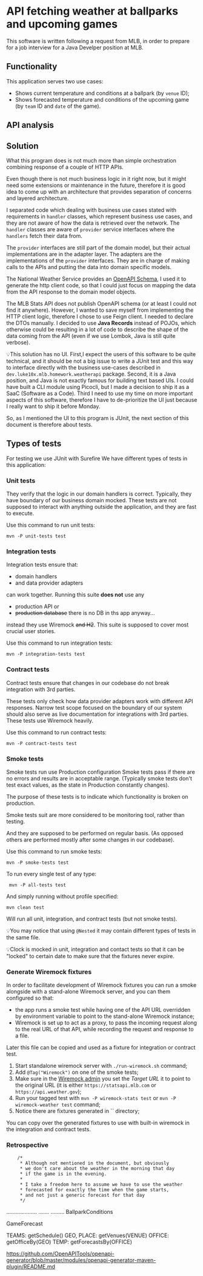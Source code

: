# API fetching weather at ballparks and upcoming games 

This software is written following a request from MLB,
in order to prepare for a job interview for a Java Develper
position at MLB.

## Functionality 

This application serves two use cases:

- Shows current temperature and conditions at a ballpark (by `venue` ID);
- Shows forecasted temperature and conditions of the upcoming game
  (by `team` ID and `date` of the game).

## API analysis

## Solution

What this program does is not much more than simple
orchestration combining response of a couple of HTTP APIs.

Even though there is not much business logic in it right now,
but it might need some extensions or maintenance in the future,
therefore it is good idea to come up with an architecture that
provides separation of concerns and layered architecture.

I separated code which dealing with business use cases stated
with requirements in `handler` classes, which represent business
use cases, and they are not aware of how the data is retrieved
over the network. The `handler` classes are aware of `provider`
service interfaces where the `handlers` fetch their data from.

The `provider` interfaces are still part of the domain model,
but their actual implementations are in the adapter layer.
The adapters are the implementations of the `provider` interfaces.
They are in charge of making calls to the APIs and putting the
data into domain specific models.

The National Weather Service provides an 
[OpenAPI Schema](https://api.weather.gov/openapi.json),
I used it to generate the http client code, so that I could just focus
on mapping the data from the API response to the domain model objects.

The MLB Stats API does not publish OpenAPI schema
(or at least I could not find it anywhere). However,
I wanted to save myself from implementing the HTTP client logic,
therefore I chose to use Feign client. I needed to declare the DTOs
manually. I decided to use **Java Records** instead of POJOs,
which otherwise could be resulting in a lot of code to describe the
shape of the data coming from the API
(even if we use Lombok, Java is still quite verbose).

💡This solution has no UI.
First,I expect the users of this software
to be quite technical, and it should be not a big issue to 
write a JUnit test and this way to interface directly with
the business use-cases described in `dev.luke10x.mlb.homework.weatherapi`
package.
Second, it is a Java position, and Java is not exactly famous for
building text based UIs. I could have built a CLI module using
Picocli, but I made a decision to ship it as a SaaC (Software as a Code).
Third I need to use my time on more important aspects of this software,
therefore I have to de-prioritize the UI just because I really want to
ship it before Monday.

So, as I mentioned the UI to this program is JUnit,
the next section of this document is therefore about tests.

## Types of tests

For testing we use JUnit with Surefire 
We have different types of tests in this application:

### Unit tests

They verify that the logic in our domain handlers is correct.
Typically, they have boundary of our business domain mocked.
These tests are not supposed to interact with anything outside the application,
and they are fast to execute.

Use this command to run unit tests:

    mvn -P unit-tests test

### Integration tests

Integration tests ensure that:

- domain handlers
- and data provider adapters

can work together.
Running this suite **does not** use any

- production API or
- ~~production database~~ there is no DB in ths app anyway...

instead they use Wiremock ~~and H2~~.
This suite is supposed to cover most crucial user stories.

Use this command to run integration tests:

    mvn -P integration-tests test

### Contract tests

Contract tests ensure that changes in our codebase
do not break integration with 3rd parties.

These tests only check how data provider adapters work
with different API responses.
Narrow test scope focused on the boundary of our system
should also serve as live  documentation
for integrations with 3rd parties.
These tests use Wiremock heavily.

Use this command to run contract tests:

    mvn -P contract-tests test

### Smoke tests

Smoke tests run use Production configuration
Smoke tests pass if there are no errors and
results are in acceptable range.
(Typically smoke tests don't test exact values,
as the state in Production constantly changes).

The purpose of these tests is to indicate which
functionality is broken on production.

Smoke tests suit are more considered to be monitoring tool,
rather than testing.

And they are supposed to be performed on regular basis.
(As opposed others are performed mostly after some 
changes in our codebase).

Use this command to run smoke tests:

    mvn -P smoke-tests test

To run every single test of any type:

     mvn -P all-tests test

And simply running without profile specified:

    mvn clean test

Will run all unit, integration, and contract tests
(but not smoke tests).

💡You may notice that using `@Nested` it may contain
different types of tests in the same file.

💡Clock is mocked in unit, integration and contact tests
so that it can be "locked" to certain date to make sure
that the fixtures never expire.

### Generate Wiremock fixtures

In order to facilitate development of Wiremock fixtures
you can run a smoke alongside with a stand-alone Wiremock server,
and you can them configured so that:

- the app runs a smoke test while having one of the API URL
  overridden by environment variable to point to the stand-alone
  Wiremock instance;
- Wiremock is set up to act as a proxy, to pass the incoming request
  along to the real URL of that API, while recording
  the request and response to a file.

Later this file can be copied and used as a fixture for
integration or contract test.

1. Start standalone wiremock server with `./run-wiremock.sh` command;
2. Add `@Tag("Wiremock")` on one of the smoke tests;
3. Make sure in the [Wiremock admin](http://localhost:8080/__admin/recorder/)
   you set the *Target URL* it to point to the original URL
   (it is either `https://statsapi.mlb.com` or `https://api.weather.gov`);
4. Run your tagged test with `mvn -P wiremock-stats test` or `mvn -P wiremock-weather test` command;
5. Notice there are fixtures generated in `` directory;

You can copy over the generated fixtures to use with built-in wiremock
in the integration and contract tests.

### Retrospective

        /*
         * Although not mentioned in the document, but obviously
         * we don't care about the weather in the morning that day
         * if the game is in the evening.
         *
         * I take a freedom here to assume we have to use the weather
         * forecasted for exactly the time when the game starts,
         * and not just a generic forecast for that day
         */

....................
.......
.........
BallparkConditions

GameForecast  


TEAMS: getSchedule()
  GEO, PLACE: getVenues(VENUE)
    OFFICE: getOfficeBy(GEO)
      TEMP: getForecastsBy(OFFICE)



https://github.com/OpenAPITools/openapi-generator/blob/master/modules/openapi-generator-maven-plugin/README.md